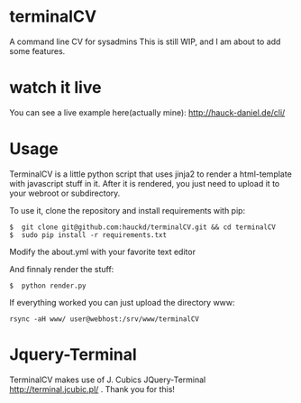 # terminalCV
A command line CV for sysadmins
This is still WIP, and I am about to add some features.

# watch it live

You can see a live example here(actually mine): http://hauck-daniel.de/cli/

# Usage
TerminalCV is a little python script that uses jinja2 to render a html-template with javascript stuff in it.
After it is rendered, you just need to upload it to your webroot or subdirectory.

To use it, clone the repository and install requirements with pip:

	$  git clone git@github.com:hauckd/terminalCV.git && cd terminalCV
	$  sudo pip install -r requirements.txt

Modify the about.yml with your favorite text editor

And finnaly render the stuff:

	$  python render.py

If everything worked you can just upload the directory www:

	rsync -aH www/ user@webhost:/srv/www/terminalCV
  
# Jquery-Terminal
TerminalCV makes use of J. Cubics JQuery-Terminal http://terminal.jcubic.pl/ .
Thank you for this!
